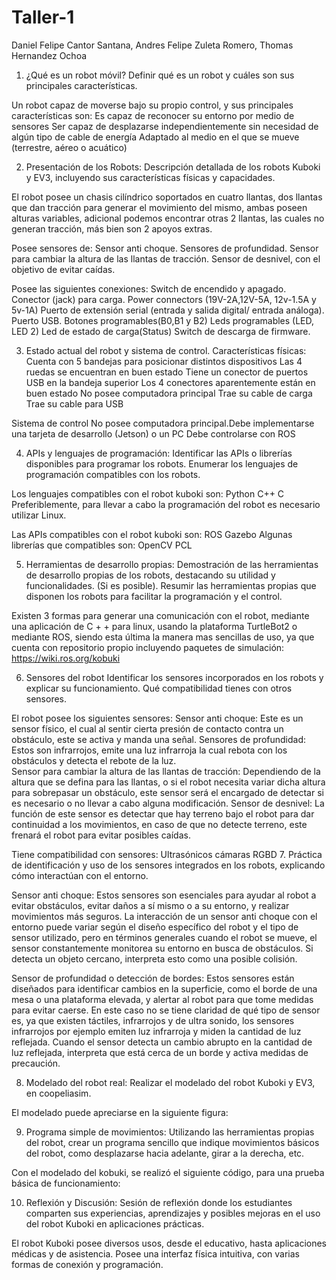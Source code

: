 # Taller-1

Daniel Felipe Cantor Santana, Andres Felipe Zuleta Romero, Thomas Hernandez Ochoa

1. ¿Qué es un robot móvil? Definir qué es un robot y cuáles son sus principales características.

Un robot capaz de moverse bajo su propio control, y sus principales características son:
Es capaz de reconocer su entorno por medio de sensores
Ser capaz de desplazarse independientemente sin necesidad de algún tipo de cable de energía
Adaptado al medio en el que se mueve (terrestre, aéreo o acuático)


2. Presentación de los Robots: Descripción detallada de los robots Kuboki y EV3, incluyendo sus características físicas y capacidades.

El robot posee un chasis cilíndrico soportados en cuatro llantas, dos llantas que dan tracción para generar el movimiento del mismo, ambas poseen alturas variables, adicional podemos encontrar otras 2 llantas, las cuales no generan tracción, más bien son 2 apoyos extras. 

Posee sensores de:
Sensor anti choque.
Sensores de profundidad.
Sensor para cambiar la altura de las llantas de tracción.
Sensor de desnivel, con el objetivo de evitar caídas.

Posee las siguientes conexiones:
Switch de encendido y apagado.
Conector (jack) para carga.
Power connectors (19V-2A,12V-5A, 12v-1.5A y 5v-1A)
Puerto de extensión serial (entrada y salida digital/ entrada análoga).
Puerto USB.
Botones programables(B0,B1 y B2)
Leds programables (LED, LED 2)
Led de estado de carga(Status)
Switch de descarga de firmware.


3. Estado actual del robot y sistema de control.
Características físicas: 
Cuenta con 5 bandejas para posicionar distintos dispositivos 
Las 4 ruedas se encuentran en buen estado
Tiene un conector de puertos USB en la bandeja superior
Los 4 conectores aparentemente están en buen estado
No posee computadora principal
Trae su cable de carga
Trae su cable para USB



Sistema de control
No posee computadora principal.Debe implementarse una tarjeta de desarrollo (Jetson) o un PC 
Debe controlarse con ROS




4. APIs y lenguajes de programación: Identificar las APIs o librerías disponibles para programar los robots. Enumerar los lenguajes de programación compatibles con los robots.

Los lenguajes compatibles con el robot kuboki son:
Python
C++
C
Preferiblemente, para llevar a cabo la programación del robot es necesario utilizar Linux.

Las APIs compatibles con el robot kuboki son:
ROS
Gazebo 
Algunas librerías que compatibles son:
OpenCV
PCL

5. Herramientas de desarrollo propias: Demostración de las herramientas de desarrollo propias de los robots, destacando su utilidad y funcionalidades. (Si es posible). Resumir las herramientas propias que disponen los robots para facilitar la programación y el control.

Existen 3 formas para generar una comunicación con el robot, mediante una aplicación de C + + para linux, usando la plataforma TurtleBot2 o mediante ROS, siendo esta última la manera mas sencillas de uso, ya que cuenta con repositorio propio incluyendo paquetes de simulación: https://wiki.ros.org/kobuki 


6. Sensores del robot Identificar los sensores incorporados en los robots y explicar su funcionamiento.
Qué compatibilidad tienes con otros sensores.

El robot posee los siguientes sensores:
Sensor anti choque: Este es un sensor físico, el cual al sentir cierta presión de contacto contra un obstáculo, este se activa y manda una señal.
Sensores de profundidad: Estos son infrarrojos, emite una luz infrarroja la cual rebota con los obstáculos y detecta el rebote de la luz.  
Sensor para cambiar la altura de las llantas de tracción: Dependiendo de la altura que se defina para las llantas, o si el robot necesita variar dicha altura para sobrepasar un obstáculo, este sensor será el encargado de detectar si es necesario o no llevar a cabo alguna modificación.
Sensor de desnivel: La función de este sensor es detectar que hay terreno bajo el robot para dar continuidad a los movimientos, en caso de que no detecte terreno, este frenará el robot para evitar posibles caídas.

Tiene  compatibilidad con sensores:
Ultrasónicos
cámaras RGBD
7. Práctica de identificación y uso de los sensores integrados en los robots, explicando cómo interactúan con el entorno.

Sensor anti choque: Estos sensores son esenciales para ayudar al robot a evitar obstáculos, evitar daños a sí mismo o a su entorno, y realizar movimientos más seguros. La interacción de un sensor anti choque con el entorno puede variar según el diseño específico del robot y el tipo de sensor utilizado, pero en términos generales cuando el robot se mueve, el sensor constantemente monitorea su entorno en busca de obstáculos. Si detecta un objeto cercano, interpreta esto como una posible colisión.

Sensor de profundidad o detección de bordes: Estos sensores están diseñados para identificar cambios en la superficie, como el borde de una mesa o una plataforma elevada, y alertar al robot para que tome medidas para evitar caerse.
En este caso no se tiene claridad de qué tipo de sensor es, ya que existen táctiles, infrarrojos y de ultra sonido, los sensores infrarrojos por ejemplo emiten luz infrarroja y miden la cantidad de luz reflejada. Cuando el sensor detecta un cambio abrupto en la cantidad de luz reflejada, interpreta que está cerca de un borde y activa medidas de precaución.



8. Modelado del robot real: Realizar el modelado del robot Kuboki y EV3, en coopeliasim.

El modelado puede apreciarse en la siguiente figura: 



9. Programa simple de movimientos: Utilizando las herramientas propias del robot, crear un programa sencillo que indique movimientos básicos del robot, como desplazarse hacia adelante, girar a la derecha, etc.

Con el modelado del kobuki, se realizó el siguiente código, para una prueba básica de funcionamiento:



10. Reflexión y Discusión: Sesión de reflexión donde los estudiantes comparten sus experiencias, aprendizajes y posibles mejoras en el uso del robot Kuboki en aplicaciones prácticas.

El robot Kuboki posee diversos usos, desde el educativo, hasta aplicaciones médicas y de asistencia. Posee una interfaz física intuitiva, con varias formas de conexión y programación.
